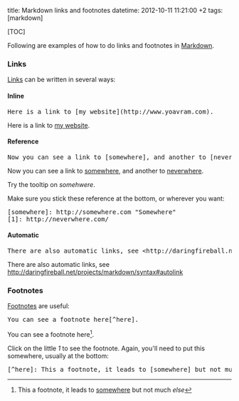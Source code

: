 title: Markdown links and footnotes
datetime: 2012-10-11 11:21:00 +2
tags: [markdown]

[TOC]

Following are examples of how to do links and footnotes in [Markdown](http://daringfireball.net/projects/markdown/).

### Links

[Links](http://daringfireball.net/projects/markdown/syntax#link) can be written in several ways:

#### Inline

<pre>
Here is a link to [my website](http://www.yoavram.com).
</pre>
Here is a link to [my website](http://www.yoavram.com).

#### Reference

<pre>
Now you can see a link to [somewhere], and another to [neverwhere][1].
</pre>
Now you can see a link to [somewhere], and another to [neverwhere][1].

Try the tooltip on *somehwere*.

Make sure you stick these reference at the bottom, or wherever you want:

<pre>
[somewhere]: http://somewhere.com "Somewhere"
[1]: http://neverwhere.com/
</pre>

#### Automatic

<pre>
There are also automatic links, see &lt;http://daringfireball.net/projects/markdown/syntax#autolink>
</pre>
There are also automatic links, see <http://daringfireball.net/projects/markdown/syntax#autolink>

### Footnotes

[Footnotes](http://freewisdom.org/projects/python-markdown/Footnotes) are useful:

<pre>
You can see a footnote here[^here].
</pre>
You can see a footnote here[^here].

Click on the little *1* to see the footnote.
Again, you'll need to put this somewhere, usually at the bottom:

<pre>
[^here]: This a footnote, it leads to [somewhere] but not much *else*
</pre>

[somewhere]: http://somewhere.com "Somewhere"
[1]: http://neverwhere.com/

[^here]: This a footnote, it leads to [somewhere] but not much *else*
